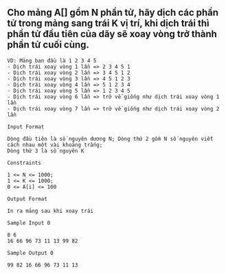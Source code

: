 ## Cho mảng A[] gồm N phần tử, hãy dịch các phần tử trong mảng sang trái K vị trí, khi dịch trái thì phần tử đầu tiên của dãy sẽ xoay vòng trở thành phần tử cuối cùng.

    VD: Mảng ban đầu là 1 2 3 4 5
    - Dịch trái xoay vòng 1 lần => 2 3 4 5 1
    - Dịch trái xoay vòng 2 lần => 3 4 5 1 2
    - Dịch trái xoay vòng 3 lần => 4 5 1 2 3
    - Dịch trái xoay vòng 4 lần => 5 1 2 3 4
    - Dịch trái xoay vòng 5 lần => 1 2 3 4 5
    - Dịch trái xoay vòng 6 lần => trở về giống như dịch trái xoay vòng 1 lần
    - Dịch trái xoay vòng 7 lần => trở về giống như dịch trái xoay vòng 2 lần

`Input Format`

    Dòng đầu tiên là số nguyên dương N; Dòng thứ 2 gồm N số nguyên viết cách nhau một vài khoảng trắng; 
    Dòng thứ 3 là số nguyên K

`Constraints`

    1 <= N <= 1000; 
    1 <= K <= 1000; 
    0 <= A[i] <= 100

`Output Format`

    In ra mảng sau khi xoay trái

`Sample Input 0`

    8 6
    16 66 96 73 11 13 99 82

`Sample Output 0`
  
    99 82 16 66 96 73 11 13
